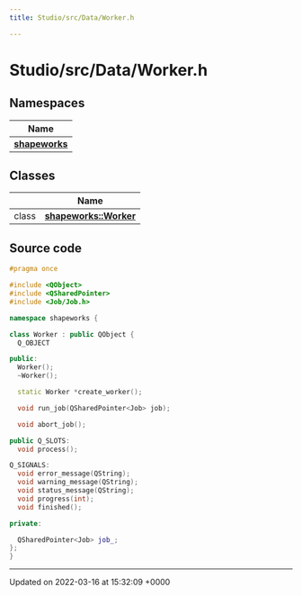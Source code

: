 ```yaml
---
title: Studio/src/Data/Worker.h

---
```


# Studio/src/Data/Worker.h



## Namespaces

| Name           |
| -------------- |
| **[shapeworks](../Namespaces/namespaceshapeworks.md)**  |

## Classes

|                | Name           |
| -------------- | -------------- |
| class | **[shapeworks::Worker](../Classes/classshapeworks_1_1Worker.md)**  |




## Source code

```cpp
#pragma once

#include <QObject>
#include <QSharedPointer>
#include <Job/Job.h>

namespace shapeworks {

class Worker : public QObject {
  Q_OBJECT

public:
  Worker();
  ~Worker();

  static Worker *create_worker();

  void run_job(QSharedPointer<Job> job);

  void abort_job();

public Q_SLOTS:
  void process();

Q_SIGNALS:
  void error_message(QString);
  void warning_message(QString);
  void status_message(QString);
  void progress(int);
  void finished();

private:

  QSharedPointer<Job> job_;
};
}
```


-------------------------------

Updated on 2022-03-16 at 15:32:09 +0000
